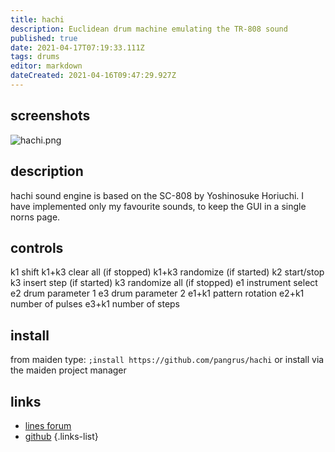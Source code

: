 ```yaml
---
title: hachi
description: Euclidean drum machine emulating the TR-808 sound
published: true
date: 2021-04-17T07:19:33.111Z
tags: drums
editor: markdown
dateCreated: 2021-04-16T09:47:29.927Z
---
```


## screenshots
![hachi.png](/community/pangrus/hachi.png)

## description

hachi sound engine is based on the SC-808 by Yoshinosuke Horiuchi.
I have implemented only my favourite sounds, to keep the GUI in a single norns page.

## controls

k1 shift
k1+k3 clear all (if stopped)
k1+k3 randomize (if started)
k2 start/stop
k3 insert step (if started)
k3 randomize all (if stopped)
e1 instrument select
e2 drum parameter 1
e3 drum parameter 2
e1+k1 pattern rotation
e2+k1 number of pulses
e3+k1 number of steps


## install

from maiden type: `;install https://github.com/pangrus/hachi`
or install via the maiden project manager

## links

- [lines forum](https://llllllll.co/t/hachi-euclidean-drum-machine/35947)
- [github](https://github.com/pangrus/hachi)
{.links-list}
